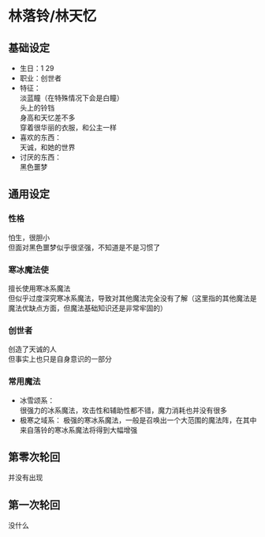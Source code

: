 # 林落铃/林天忆

## 基础设定

* 生日：1 29
* 职业：创世者
* 特征：  
  淡蓝瞳（在特殊情况下会是白瞳）  
  头上的铃铛  
  身高和天忆差不多  
  穿着很华丽的衣服，和公主一样  
* 喜欢的东西：  
  天诚，和她的世界  
* 讨厌的东西：  
  黑色噩梦  

## 通用设定

### 性格

怕生，很胆小  
但面对黑色噩梦似乎很坚强，不知道是不是习惯了  

### 寒冰魔法使

擅长使用寒冰系魔法  
但似乎过度深究寒冰系魔法，导致对其他魔法完全没有了解（这里指的其他魔法是魔法优缺点方面，但魔法基础知识还是非常牢固的）  

### 创世者

创造了天诚的人  
但事实上也只是自身意识的一部分  

### 常用魔法

* 冰雪颂系：  
  很强力的冰系魔法，攻击性和辅助性都不错，魔力消耗也并没有很多  
* 极寒之域系：
  极强的寒冰系魔法，一般是召唤出一个大范围的魔法阵，在其中来自落铃的寒冰系魔法将得到大幅增强  

## 第零次轮回

并没有出现  

## 第一次轮回

没什么  
